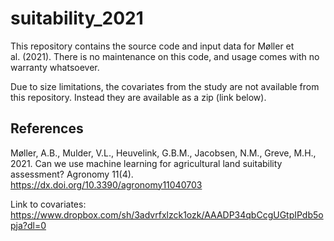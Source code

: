 # suitability_2021

This repository contains the source code and input data for Møller et
al. (2021). There is no maintenance on this code, and usage comes with
no warranty whatsoever.

Due to size limitations, the covariates from the study are not available
from this repository. Instead they are available as a zip (link below).

## References

Møller, A.B., Mulder, V.L., Heuvelink, G.B.M., Jacobsen, N.M., Greve,
M.H., 2021. Can we use machine learning for agricultural land
suitability assessment? Agronomy 11(4).
<https://dx.doi.org/10.3390/agronomy11040703>

Link to covariates:
<https://www.dropbox.com/sh/3advrfxlzck1ozk/AAADP34qbCcgUGtpIPdb5opja?dl=0>
